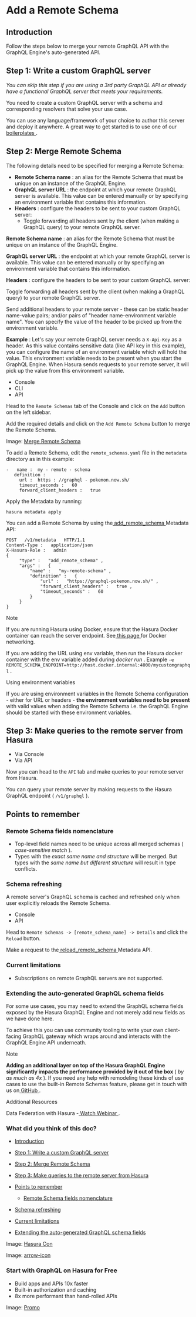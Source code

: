 # Add a Remote Schema

## Introduction​

Follow the steps below to merge your remote GraphQL API with the GraphQL Engine's auto-generated API.

## Step 1: Write a custom GraphQL server​

 *You can skip this step if you are using a 3rd party GraphQL API or already have a functional GraphQL server that meets
your requirements.* 

You need to create a custom GraphQL server with a schema and corresponding resolvers that solve your use case.

You can use any language/framework of your choice to author this server and deploy it anywhere. A great way to get
started is to use one of our[ boilerplates ](https://github.com/hasura/graphql-engine/tree/master/community/boilerplates/remote-schemas).

## Step 2: Merge Remote Schema​

The following details need to be specified for merging a Remote Schema:

- **Remote Schema name** : an alias for the Remote Schema that must be unique on an instance of the GraphQL Engine.
- **GraphQL server URL** : the endpoint at which your remote GraphQL server is available. This value can be entered
manually or by specifying an environment variable that contains this information.
- **Headers** : configure the headers to be sent to your custom GraphQL server:
    - Toggle forwarding all headers sent by the client (when making a GraphQL query) to your remote GraphQL server.


 **Remote Schema name** : an alias for the Remote Schema that must be unique on an instance of the GraphQL Engine.

 **GraphQL server URL** : the endpoint at which your remote GraphQL server is available. This value can be entered
manually or by specifying an environment variable that contains this information.

 **Headers** : configure the headers to be sent to your custom GraphQL server:

Toggle forwarding all headers sent by the client (when making a GraphQL query) to your remote GraphQL server.

Send additional headers to your remote server - these can be static header name-value pairs; and/or pairs of "header
name-environment variable name". You can specify the value of the header to be picked up from the environment
variable.

 **Example** : Let's say your remote GraphQL server needs a `X-Api-Key` as a header. As this value contains sensitive
data (like API key in this example), you can configure the name of an environment variable which will hold the
value. This environment variable needs to be present when you start the GraphQL Engine. When Hasura sends requests
to your remote server, it will pick up the value from this environment variable.

- Console
- CLI
- API


Head to the `Remote Schemas` tab of the Console and click on the `Add` button on the left sidebar.

Add the required details and click on the `Add Remote Schema` button to merge the Remote Schema.

Image: [ Merge Remote Schema ](https://hasura.io/docs/assets/images/add-remote-schemas-interface-27e0eaec7186ca0e42015698e4951493.png)

To add a Remote Schema, edit the `remote_schemas.yaml` file in the `metadata` directory as in this example:

```
-   name :  my - remote - schema
   definition :
     url :  https : //graphql - pokemon.now.sh/
     timeout_seconds :   60
     forward_client_headers :   true
```

Apply the Metadata by running:

`hasura metadata apply`

You can add a Remote Schema by using the[ add_remote_schema ](https://hasura.io/docs/latest/api-reference/metadata-api/remote-schemas/#metadata-add-remote-schema)Metadata API:

```
POST   /v1/metadata   HTTP/1.1
Content-Type :   application/json
X-Hasura-Role :   admin
{
     "type" :   "add_remote_schema" ,
     "args" :   {
         "name" :   "my-remote-schema" ,
         "definition" :   {
             "url" :   "https://graphql-pokemon.now.sh/" ,
             "forward_client_headers" :   true ,
             "timeout_seconds" :   60
         }
     }
}
```

Note

If you are running Hasura using Docker, ensure that the Hasura Docker container can reach the server endpoint. See[ this page ](https://hasura.io/docs/latest/deployment/deployment-guides/docker/#docker-networking)for Docker networking.

If you are adding the URL using env variable, then run the Hasura docker container with the env variable added during *docker run* . Example `-e REMOTE_SCHEMA_ENDPOINT=http://host.docker.internal:4000/mycustomgraphql` .

Using environment variables

If you are using environment variables in the Remote Schema configuration - either for URL or headers - **the
environment variables need to be present** with valid values when adding the Remote Schema i.e. the GraphQL Engine
should be started with these environment variables.

## Step 3: Make queries to the remote server from Hasura​

- Via Console
- Via API


Now you can head to the `API` tab and make queries to your remote server from Hasura.

You can query your remote server by making requests to the Hasura GraphQL endpoint ( `/v1/graphql` ).

## Points to remember​

### Remote Schema fields nomenclature​

- Top-level field names need to be unique across all merged schemas ( *case-sensitive match* ).
- Types with the *exact same name and structure* will be merged. But types with the *same name but different structure* will result in type conflicts.


### Schema refreshing​

A remote server's GraphQL schema is cached and refreshed only when user explicitly reloads the Remote Schema.

- Console
- API


Head to `Remote Schemas -> [remote_schema_name] -> Details` and click the `Reload` button.

Make a request to the[ reload_remote_schema ](https://hasura.io/docs/latest/api-reference/metadata-api/remote-schemas/#metadata-reload-remote-schema)Metadata API.

### Current limitations​

- Subscriptions on remote GraphQL servers are not supported.


### Extending the auto-generated GraphQL schema fields​

For some use cases, you may need to extend the GraphQL schema fields exposed by the Hasura GraphQL Engine and not merely
add new fields as we have done here.

To achieve this you can use community tooling to write your own client-facing GraphQL gateway which wraps around and
interacts with the GraphQL Engine API underneath.

Note

 **Adding an additional layer on top of the Hasura GraphQL Engine significantly impacts the performance provided by it
out of the box** ( *by as much as 4x* ). If you need any help with remodeling these kinds of use cases to use the built-in
Remote Schemas feature, please get in touch with us on[ GitHub ](https://github.com/hasura/graphql-engine/discussions).

Additional Resources

Data Federation with Hasura -[ Watch Webinar ](https://hasura.io/events/webinar/data-federation-hasura-graphql/?pg=docs&plcmt=body&cta=watch-webinar&tech=).

### What did you think of this doc?

- [ Introduction ](https://hasura.io/docs/latest/remote-schemas/adding-schema/#merge-remote-schema/#introduction)
- [ Step 1: Write a custom GraphQL server ](https://hasura.io/docs/latest/remote-schemas/adding-schema/#merge-remote-schema/#step-1-write-a-custom-graphql-server)
- [ Step 2: Merge Remote Schema ](https://hasura.io/docs/latest/remote-schemas/adding-schema/#merge-remote-schema/#merge-remote-schema)
- [ Step 3: Make queries to the remote server from Hasura ](https://hasura.io/docs/latest/remote-schemas/adding-schema/#merge-remote-schema/#step-3-make-queries-to-the-remote-server-from-hasura)
- [ Points to remember ](https://hasura.io/docs/latest/remote-schemas/adding-schema/#merge-remote-schema/#points-to-remember)
    - [ Remote Schema fields nomenclature ](https://hasura.io/docs/latest/remote-schemas/adding-schema/#merge-remote-schema/#remote-schema-fields-nomenclature)

- [ Schema refreshing ](https://hasura.io/docs/latest/remote-schemas/adding-schema/#merge-remote-schema/#schema-refreshing)

- [ Current limitations ](https://hasura.io/docs/latest/remote-schemas/adding-schema/#merge-remote-schema/#current-limitations)

- [ Extending the auto-generated GraphQL schema fields ](https://hasura.io/docs/latest/remote-schemas/adding-schema/#merge-remote-schema/#extending-the-auto-generated-graphql-schema-fields)


Image: [ Hasura Con ](https://res.cloudinary.com/dh8fp23nd/image/upload/v1686154570/hasura-con-2023/has-con-light-date_r2a2ud.png)

Image: [ arrow-icon ](https://res.cloudinary.com/dh8fp23nd/image/upload/v1683723549/main-web/chevron-right_ldbi7d.png)

### Start with GraphQL on Hasura for Free

- Build apps and APIs 10x faster
- Built-in authorization and caching
- 8x more performant than hand-rolled APIs


Image: [ Promo ](https://hasura.io/docs/assets/images/hasura-free-ff60e409244e0ea12b5a3045d1a9096b.png)